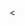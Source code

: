 <<title and body>>

### Setting Bigfoot's Location

That's much better! But the top left corner is a pretty boring place to hide Bigfoot. Can you figure out how to set Bigfoot's **position** to somewhere else? This one is harder, and may take some trial and error, but it's really worth the effort to see if you can figure it out yourself. Afterwards, Bigfoot's position will be somewhere in the middle of the forest, rather than the top left corner, like this:

[![img](https://github.com/bitprj/workshops/raw/f87c9df02bb2ef02e614d50eea6467efd890612f/find_bigfoot/img/bigfoot_position.png)](https://github.com/bitprj/workshops/blob/f87c9df02bb2ef02e614d50eea6467efd890612f/find_bigfoot/img/bigfoot_position.png)

OK, got it working? If you need help, try asking your neighbor or workshop leader for hints.
